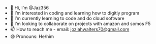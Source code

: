 - 👋 Hi, I’m @Jaz356
- 👀 I’m interested in coding and learning how to digitly program
- 🌱 I’m currently learning to code and do cloud software
- 💞️ I’m looking to collaborate on projects with amazon and somos F5
- 📫 How to reach me - email: joziahwalters70@gmail.com
- 😄 Pronouns: He/him


<!---
Jaz356/Jaz356 is a ✨ special ✨ repository because its `README.md` (this file) appears on your GitHub profile.
You can click the Preview link to take a look at your changes.
--->
